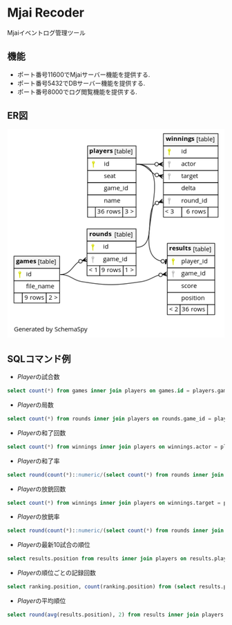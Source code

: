 # Mjai Recoder
Mjaiイベントログ管理ツール

## 機能
- ポート番号11600でMjaiサーバー機能を提供する.
- ポート番号5432でDBサーバー機能を提供する.
- ポート番号8000でログ閲覧機能を提供する.

## ER図
![ER図](relationships.real.large.png)

## SQLコマンド例

- *Player*の試合数
```sql
select count(*) from games inner join players on games.id = players.game_id where players.name = 'Player';
```

- *Player*の局数
```sql
select count(*) from rounds inner join players on rounds.game_id = players.game_id where players.name = 'Player';
```

- *Player*の和了回数
```sql
select count(*) from winnings inner join players on winnings.actor = players.id where players.name = 'Player';
```

- *Player*の和了率
```sql
select round(count(*)::numeric/(select count(*) from rounds inner join players on rounds.game_id = players.game_id where players.name = 'Player'), 2) as ratio from winnings inner join players on winnings.actor = players.id where players.name = 'Player';
```

- *Player*の放銃回数
```sql
select count(*) from winnings inner join players on winnings.target = players.id where winnings.actor != players.id and players.name = 'Player';
```

- *Player*の放銃率
```sql
select round(count(*)::numeric/(select count(*) from rounds inner join players on rounds.game_id = players.game_id where players.name = 'Player'), 2) as ratio from winnings inner join players on winnings.target = players.id where winnings.actor != players.id and players.name = 'Player';
```

- *Player*の最新10試合の順位
```sql
select results.position from results inner join players on results.player_id = players.id where players.name = 'Player' order by results.game_id desc limit 10;
```

- *Player*の順位ごとの記録回数
```sql
select ranking.position, count(ranking.position) from (select results.position from results inner join players on results.player_id = players.id where players.name = 'Player') as ranking group by ranking.position order by ranking.position;
```

- *Player*の平均順位
```sql
select round(avg(results.position), 2) from results inner join players on results.player_id = players.id where players.name = 'Player';
```
